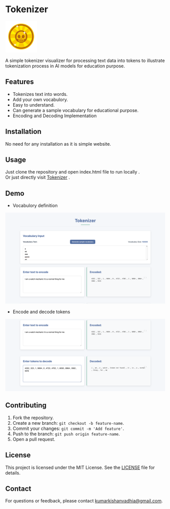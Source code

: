 # Tokenizer

<img src="images/logo.png" alt="logo" width=100 />

A simple tokenizer visualizer for processing text data into tokens to illustrate tokenization process in AI models for education purpose.

## Features

- Tokenizes text into words.
- Add your own vocabulory.
- Easy to understand.
- Can generate a sample vocabulary for educational purpose.
- Encoding and Decoding Implementation

## Installation

No need for any installation as it is simple website.

## Usage
Just clone the repository and open index.html file to run locally .
<br>
Or just directly visit [Tokenizer](kishanvadhiya.github.io/Tokenizer/) .

## Demo 
- Vocabulory definition
<img src="images/ss1.png" alt="Screenshot1"/>

<br>

- Encode and decode tokens
<img src="images/ss2.png" alt="Screenshot2"/>

## Contributing

1. Fork the repository.
2. Create a new branch: `git checkout -b feature-name`.
3. Commit your changes: `git commit -m 'Add feature'`.
4. Push to the branch: `git push origin feature-name`.
5. Open a pull request.

## License

This project is licensed under the MIT License. See the [LICENSE](LICENSE) file for details.

## Contact

For questions or feedback, please contact [kumarkishanvadhia@gmail.com](mailto:kumarkishanvadhia@gmail.com).
